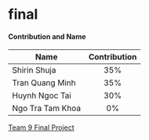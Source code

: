 # final

#### Contribution and Name

| Name             | Contribution |
|------------------|:------------:|
| Shirin Shuja     |     35%      |
| Tran Quang Minh  |     35%      |
| Huynh Ngoc Tai   |     30%      |
| Ngo Tra Tam Khoa |      0%      |

[Team 9 Final Project](https://github.com/MilkySin/final)